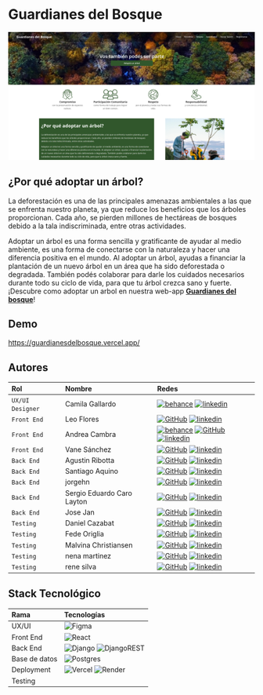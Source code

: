 # Guardianes del Bosque

![App Screenshot](./assets/guardianes.png)

## ¿Por qué adoptar un árbol?

La deforestación es una de las principales amenazas ambientales a las que se enfrenta nuestro planeta, ya que reduce los beneficios que los árboles proporcionan. Cada año, se pierden millones de hectáreas de bosques debido a la tala indiscriminada, entre otras actividades.

Adoptar un árbol es una forma sencilla y gratificante de ayudar al medio ambiente, es una forma de conectarse con la naturaleza y hacer una diferencia positiva en el mundo. Al adoptar un árbol, ayudas a financiar la plantación de un nuevo árbol en un área que ha sido deforestada o degradada. También podés colaborar para darle los cuidados necesarios durante todo su ciclo de vida, para que tu árbol crezca sano y fuerte.
¡Descubre como adoptar un arbol en nuestra web-app [**Guardianes del bosque**](https://guardianesdelbosque.vercel.app/)!


## Demo

https://guardianesdelbosque.vercel.app/

## Autores

| Rol               | Nombre              | Redes                                                                                                                    |
| :---------------- | :------------------ | :----------------------------------------------------------------------------------------------------------------------- |
| `UX/UI Designer`  | Camila Gallardo          | [![behance]](https://www.behance.net/camigallardo) [![linkedin]](https://www.linkedin.com/in/camila-gallardo-360a131b9/)                                        |
| `Front End`       | Leo Flores               | [![GitHub]](https://github.com/Favianl) [![linkedin]](https://www.linkedin.com/in/lFavian)                            |
| `Front End`       | Andrea Cambra              | [![behance]](https://www.behance.net/andycambra) [![GitHub]](https://github.com/) [![linkedin]](https://www.linkedin.com/in/andy-cambra-06b2045/)                       |
| `Front End`       | Vane Sánchez           | [![GitHub]](https://github.com/NezziY) [![linkedin]](https://www.linkedin.com/in/bertha-vanessa-s%C3%A1nchez-posadas-5b05a9208/)                       |
| `Back End`        | Agustin Ribotta       | [![GitHub]](https://github.com/AgustinRibotta) [![linkedin]](https://www.linkedin.com/feed/)            |
| `Back End`        | Santiago Aquino         | [![GitHub]](https://github.com/Santiago-Aquino) [![linkedin]](https://www.linkedin.com/in/santiagoaquino-desarrollador/) |
| `Back End`        | jorgehn        | [![GitHub]](https://github.com/jorgea-hn) [![linkedin]](https://www.linkedin.com/in/jorge-henriquez-novoa/)      |
| `Back End`        | Sergio Eduardo Caro Layton        | [![GitHub]](https://github.com/scarolayton/) [![linkedin]](https://www.linkedin.com/in/sergio-eduardo-caro-layton/)      |
| `Back End`        | Jose Jan         | [![GitHub]](https://github.com/JoseJan21) [![linkedin]](https://www.linkedin.com/in/josejan/)      |
| `Testing`        | Daniel Cazabat  | [![GitHub]](https://github.com/dcazabat) [![linkedin]](https://www.linkedin.com/in/dacazabat/)      |
| `Testing`        | Fede Origlia | [![GitHub]](https://github.com/FedeOriglia) [![linkedin]](https://www.linkedin.com/in/fedeoriglia/)      |
| `Testing`        | Malvina Christiansen | [![GitHub]](https://github.com/) [![linkedin]](http://www.linkedin.com/in/malvina-christiansen)      |
| `Testing`        | nena martinez  | [![GitHub]](https://github.com/nenasofiamartinez64) [![linkedin]](http://www.linkedin.com/in/nena-martinezdemendez)      |
| `Testing`        | rene silva  | [![GitHub]](https://github.com/) [![linkedin]](https://www.linkedin.com/in/)      |

## Stack Tecnológico

| Rama          | Tecnologías                                                  |
| :------------ | :----------------------------------------------------------- |
| UX/UI         | ![Figma][figma]                                              |
| Front End     | ![React][react] |
| Back End      | ![Django][django] ![DjangoREST][djangoREST] |
| Base de datos |  ![Postgres][postgres]                                       |
| Deployment    | ![Vercel][vercel] ![Render][render]                                           |
| Testing |   |

[behance]: https://img.shields.io/badge/Behance-1769ff?style=for-the-badge&logo=behance&logoColor=white
[linkedin]: https://img.shields.io/badge/linkedin-%230077B5.svg?style=for-the-badge&logo=linkedin&logoColor=white
[github]: https://img.shields.io/badge/github-%23121011.svg?style=for-the-badge&logo=github&logoColor=white
[figma]: https://img.shields.io/badge/figma-%23F24E1E.svg?style=for-the-badge&logo=figma&logoColor=white
[react]: https://img.shields.io/badge/react-%2320232a.svg?style=for-the-badge&logo=react&logoColor=%2361DAFB
[node]: https://img.shields.io/badge/node.js-6DA55F?style=for-the-badge&logo=node.js&logoColor=white
[vercel]: https://img.shields.io/badge/vercel-%23000000.svg?style=for-the-badge&logo=vercel&logoColor=white
[render]: https://img.shields.io/badge/Render-%46E3B7.svg?style=for-the-badge&logo=render&logoColor=white
[postman]: https://img.shields.io/badge/Postman-FF6C37?style=for-the-badge&logo=postman&logoColor=white
[testlink]: https://img.shields.io/badge/test_link-blue
[trello]: https://img.shields.io/badge/Trello-%23026AA7.svg?style=for-the-badge&logo=Trello&logoColor=white
[postgres]: https://img.shields.io/badge/postgres-%23316192.svg?style=for-the-badge&logo=postgresql&logoColor=white
[django]: https://img.shields.io/badge/django-%23092E20.svg?style=for-the-badge&logo=django&logoColor=white
[djangoREST]: https://img.shields.io/badge/DJANGO-REST-ff1709?style=for-the-badge&logo=django&logoColor=white&color=ff1709&labelColor=gray
[react]: https://img.shields.io/badge/react-%2320232a.svg?style=for-the-badge&logo=react&logoColor=%2361DAFB
